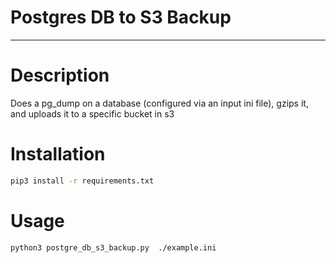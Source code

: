 # Postgres DB to S3 Backup
---

# Description
Does a pg_dump on a database (configured via an input ini file), gzips it, and uploads it to a specific bucket in s3

# Installation

```bash
pip3 install -r requirements.txt
```

# Usage

```bash
python3 postgre_db_s3_backup.py  ./example.ini

```



